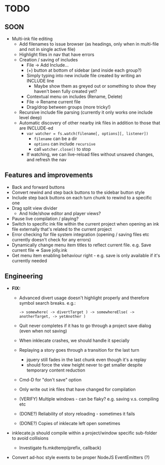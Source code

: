 # TODO

## SOON

* Multi-ink file editing
    * Add filenames to issue browser (as headings, only when in multi-file and not in single active file)
    * Highlight files in nav that have errors
    * Creation / saving of includes
        * File -> Add Include...
        * (+) button at bottom of sidebar (and inside each group?)
        * Simply typing into new include file created by writing an INCLUDE line
            * Maybe show them as greyed out or something to show they haven't been fully created yet?
        * Contextual menu on includes (Rename, Delete)
        * File -> Rename current file
        * Drag/drop between groups (more tricky!)
    * Recursive include file parsing (currently it only works one include level deep)
    * Automatic discovery of other nearby ink files in addition to those that are INCLUDE-ed
        * `var watcher = fs.watch(filename[, options][, listener])`
            * `filename` can be a dir
            * `options` can include `recursive`
            * call `watcher.close()` to stop
        * If watching, we can live-reload files without unsaved changes, and refresh the nav

## Features and improvements

* Back and forward buttons
* Convert rewind and step back buttons to the sidebar button style
* Include step back buttons on each turn chunk to rewind to a specific one
* Drag split view divider
    * And hide/show editor and player views?
* Pause live compilation / playing?
* Switch to specific ink file within the current project when opening an ink file externally that's related to the current project
* Error checking for file system integration (opening / saving files etc currently doesn't check for any errors)
* Dynamically change menu item titles to reflect current file. e.g. Save current file => Save jolly.ink
* Get menu item enabling behaviour right - e.g. save is only available if it's currently needed

## Engineering

* **FIX:**
    
    * Advanced divert usage doesn't highlight properly and therefore symbol search breaks. e.g.:

        `-> somewhere( -> divertTarget ) -> somewhereElse( -> anotherTarget, -> yetAnother )`

    * Quit never completes if it has to go through a project save dialog (even when not saving)
    * When inklecate crashes, we should handle it specially
    * Replaying a story goes through a transition for the last turn
        * jquery still fades in the last chunk even though it's a replay
        * should force the view height never to get smaller despite temporary content reduction
    * Cmd-D for "don't save" option
    * Only write out ink files that have changed for compilation
    * (VERIFY) Multiple windows - can be flaky? e.g. saving v.s. compiling etc
    * (DONE?) Reliability of story reloading - sometimes it fails
    * (DONE?) Copies of inklecate left open sometimes

* inklecate.js should compile within a project/window specific sub-folder to avoid collisions
    * Investigate fs.mkdtemp(prefix, callback)

* Convert ad-hoc style events to be proper NodeJS EventEmitters (?)
